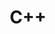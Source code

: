 ---
layout: tag-list
type: tag
title: C++
slug: cpp
category: language
sidebar: true
description: >
   C++ related posts
---